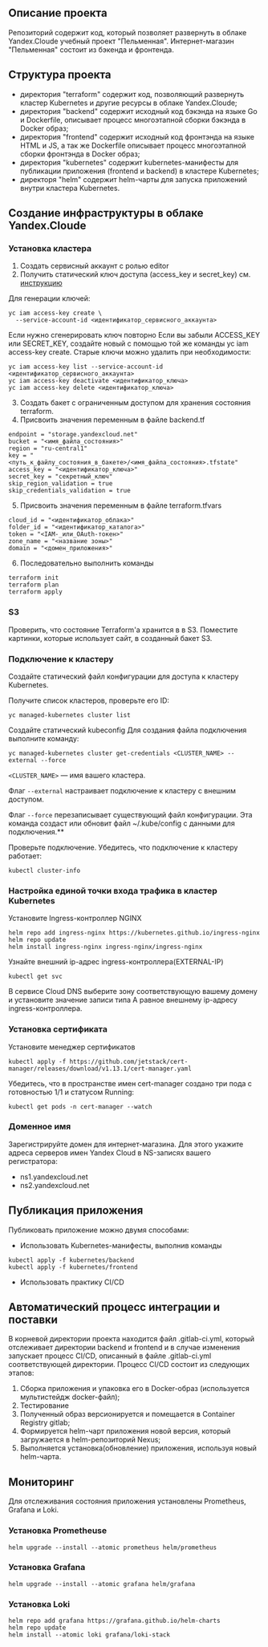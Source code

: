 ## Описание проекта
Репозиторий содержит код, который позволяет развернуть в облаке Yandex.Cloude учебный проект "Пельменная". 
Интернет-магазин "Пельменная" состоит из бэкенда и фронтенда.

## Структура проекта
- директория "terraform" содержит код, позволяющий развернуть кластер Kubernetes и другие ресурсы в облаке Yandex.Cloude;
- директория "backend" содержит исходный код бэкэнда на языке Go и Dockerfile, описывает процесс многоэтапной сборки бэкэнда в Docker образ;
- директория "frontend" содержит исходный код фронтэнда на языке HTML и JS, а так же Dockerfile описывает процесс многоэтапной сборки фронтэнда в Docker образ;
- директория "kubernetes" содержит kubernetes-манифесты для публикации приложения (frontend и backend) в кластере Kubernetes;
- директоря "helm" содержит helm-чарты для запуска приложений внутри кластера Kubernetes.

## Создание инфраструктуры в облаке Yandex.Cloude
### Установка кластера
1) Создать сервисный аккаунт с ролью editor
2) Получить статический ключ доступа (access_key и secret_key) см. [инструкцию](https://yandex.cloud/ru/docs/tutorials/infrastructure-management/terraform-state-storage#create-service-account)

Для генерации ключей:
```
yc iam access-key create \
  --service-account-id <идентификатор_сервисного_аккаунта>
```
Если нужно сгенерировать ключ повторно
Если вы забыли ACCESS_KEY или SECRET_KEY, создайте новый с помощью той же команды yc iam access-key create. Старые ключи можно удалить при необходимости:

```
yc iam access-key list --service-account-id <идентификатор_сервисного_аккаунта>
yc iam access-key deactivate <идентификатор_ключа>
yc iam access-key delete <идентификатор_ключа>
```
3) Создать бакет с ограниченным доступом для хранения состояния terraform.
4) Присвоить значения переменным в файле backend.tf
```
endpoint = "storage.yandexcloud.net"
bucket = "<имя_файла_состояния>"
region = "ru-central1"
key = "<путь_к_файлу_состояния_в_бакете>/<имя_файла_состояния>.tfstate"
access_key = "<идентификатор_ключа>"
secret_key = "секретный_ключ" 
skip_region_validation = true
skip_credentials_validation = true
```
5) Присвоить значения переменным в файле terraform.tfvars
```
cloud_id = "<идентификатор_облака>"
folder_id = "<идентификатор_каталога>"
token = "<IAM-_или_OAuth-токен>"
zone_name = "<название зоны>"
domain = "<домен_приложения>"
```
6) Последовательно выполнить команды
```
terraform init
terraform plan
terraform apply
```

### S3
Проверить, что состояние Terraform'а хранится в в S3.
Поместите картинки, которые использует сайт, в созданный бакет S3.

### Подключение к кластеру
Создайте статический файл конфигурации для доступа к кластеру Kubernetes.

Получите список кластеров, проверьте его ID:
```
yc managed-kubernetes cluster list
```
Создайте статический kubeconfig
Для создания файла подключения выполните команду:
```
yc managed-kubernetes cluster get-credentials <CLUSTER_NAME> --external --force
```
`<CLUSTER_NAME>` — имя вашего кластера.

Флаг `--external` настраивает подключение к кластеру с внешним доступом.

Флаг `--force` перезаписывает существующий файл конфигурации.
Эта команда создаст или обновит файл ~/.kube/config с данными для подключения.**

Проверьте подключение.
Убедитесь, что подключение к кластеру работает:
```
kubectl cluster-info
```

### Настройка единой точки входа трафика в кластер Kubernetes
Установите Ingress-контроллер NGINX
```
helm repo add ingress-nginx https://kubernetes.github.io/ingress-nginx 
helm repo update
helm install ingress-nginx ingress-nginx/ingress-nginx
```
Узнайте внешний ip-адрес ingress-контроллера(EXTERNAL-IP)
```
kubectl get svc
```
В сервисе Cloud DNS выберите зону соответствующую вашему домену и установите значение записи типа А равное внешнему ip-адресу ingress-контроллера.

### Установка сертификата
Установите менеджер сертификатов
```
kubectl apply -f https://github.com/jetstack/cert-manager/releases/download/v1.13.1/cert-manager.yaml
```
Убедитесь, что в пространстве имен cert-manager создано три пода с готовностью 1/1 и статусом Running:
```
kubectl get pods -n cert-manager --watch
```

### Доменное имя
Зарегистрируйте домен для интернет-магазина.
Для этого укажите адреса серверов имен Yandex Cloud в NS-записях вашего регистратора:
- ns1.yandexcloud.net
- ns2.yandexcloud.net

## Публикация приложения
Публиковать приложение можно двумя способами:
- Использовать Kubernetes-манифесты, выполнив команды
```
kubectl apply -f kubernetes/backend
kubectl apply -f kubernetes/frontend
```
- Использовать практику CI/CD

## Автоматический процесс интеграции и поставки
В корневой директории проекта находится файл .gitlab-ci.yml, который отслеживает директории backend и frontend и в случае изменения запускает процесс CI/CD, описанный в файле .gitlab-ci.yml соответствующей директории.
Процесс CI/CD состоит из следующих этапов:
1) Сборка приложения и упаковка его в Docker-образ (используется мультистейдж docker-файл);
2) Тестирование
3) Полученный образ версионируется и помещается в Container Registry gitlab;
4) Формируется helm-чарт приложения новой версия, который загружается в helm-репозиторий Nexus;
5) Выполняется установка(обновление) приложения, используя новый helm-чарта. 


## Мониторинг
Для отслеживания состояния приложения установлены Prometheus, Grafana и Loki.
### Установка Prometheuse
```
helm upgrade --install --atomic prometheus helm/prometheus
```

### Установка Grafana
```
helm upgrade --install --atomic grafana helm/grafana
```

### Установка Loki
```
helm repo add grafana https://grafana.github.io/helm-charts
helm repo update
helm install --atomic loki grafana/loki-stack
```